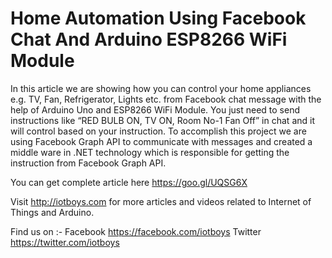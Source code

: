 # Home Automation Using Facebook Chat And Arduino ESP8266 WiFi Module

In this article we are showing how you can control your home appliances e.g. TV, Fan, Refrigerator, Lights etc. from Facebook chat message with the help of Arduino Uno and ESP8266 WiFi Module. You just need to send instructions like “RED BULB ON, TV ON, Room No-1 Fan Off” in chat and it will control based on your instruction. To accomplish this project we are using Facebook Graph API to communicate with messages and created a middle ware in .NET technology which is responsible for getting the instruction from Facebook Graph API.

You can get complete article here https://goo.gl/UQSG6X

Visit http://iotboys.com for more articles and videos related to Internet of Things and Arduino.

Find us on :-
Facebook https://facebook.com/iotboys
Twitter https://twitter.com/iotboys
